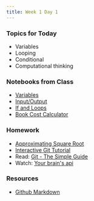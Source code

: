 ```yaml
---
title: Week 1 Day 1
---
```


### Topics for Today
* Variables
* Looping
* Conditional
* Computational thinking

### Notebooks from Class
* [Variables](https://github.com/tiy-lv-python-2015-06/class-notes/blob/master/week1/01-Variables.ipynb)
* [Input/Output](https://github.com/tiy-lv-python-2015-06/class-notes/blob/master/week1/02-Input-Output.ipynb)
* [If and Loops](https://github.com/tiy-lv-python-2015-06/class-notes/blob/master/week1/03-If-and-loops.ipynb)
* [Book Cost Calculator](https://github.com/tiy-lv-python-2015-06/class-notes/blob/master/week1/Exercise-01-Store-Cost.ipynb)

### Homework
* [Approximating Square Root](https://github.com/tiy-lv-python-2015-06/approximate-square-root)
* [Interactive Git Tutorial](https://try.github.io/levels/1/challenges/1)
* Read: [Git - The Simple Guide](https://rogerdudler.github.io/git-guide/)
* Watch: [Your brain's api](https://www.youtube.com/embed/hY14Er6JX2s)

### Resources
* [Github Markdown](https://help.github.com/articles/github-flavored-markdown/)
